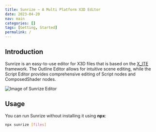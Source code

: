 ```yaml
---
title: Sunrize — A Multi Platform X3D Editor
date: 2023-04-20
nav: main
categories: []
tags: [Getting, Started]
permalink: /
---
```

## Introduction

Sunrize is an easy-to-use editor for X3D files that is based on the [X_ITE](https://create3000.github.io/x_ite/) framework. The Outline Editor allows for intuitive scene editing, while the Script Editor provides comprehensive editing of Script nodes and ComposedShader nodes.

![Image of Sunrize Editor](/assets/img/sunrize.png)

## Usage

You can run Sunrize without installing it using **npx**:

```sh
npx sunrize [files]
```

